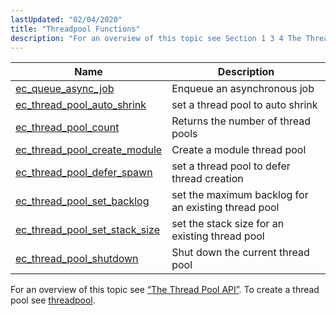 ```yaml
---
lastUpdated: "02/04/2020"
title: "Threadpool Functions"
description: "For an overview of this topic see Section 1 3 4 The Thread Pool API To create a thread pool see threadpool..."
---
```



| Name                                                                                                                      | Description                                         |
|---------------------------------------------------------------------------------------------------------------------------|-----------------------------------------------------|
| [ec_queue_async_job](/momentum/3/3-api/apis-ec-queue-async-job)                      | Enqueue an asynchronous job                         |
| [ec_thread_pool_auto_shrink](/momentum/3/3-api/apis-ec-thread-pool-auto-shrink)       | set a thread pool to auto shrink                    |
| [ec_thread_pool_count](/momentum/3/3-api/apis-ec-thread-pool-count)                   | Returns the number of thread pools                  |
| [ec_thread_pool_create_module](/momentum/3/3-api/apis-ec-thread-pool-create-module)   | Create a module thread pool                         |
| [ec_thread_pool_defer_spawn](/momentum/3/3-api/apis-ec-thread-pool-defer-spawn)       | set a thread pool to defer thread creation          |
| [ec_thread_pool_set_backlog](/momentum/3/3-api/apis-ec-thread-pool-set-backlog)       | set the maximum backlog for an existing thread pool |
| [ec_thread_pool_set_stack_size](/momentum/3/3-api/apis-ec-thread-pool-set-stack-size) | set the stack size for an existing thread pool      |
| [ec_thread_pool_shutdown](/momentum/3/3-api/apis-ec-thread-pool-shutdown)             | Shut down the current thread pool                   |

For an overview of this topic see [“The Thread Pool API”](/momentum/3/3-api/arch-primary-apis#arch.threadpool). To create a thread pool see [threadpool](/momentum/3/3-reference/3-reference-conf-ref-threadpool).